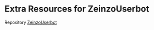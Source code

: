 # Extra Resources for ZeinzoUserbot
Repository [ZeinzoUserbot](https://github.com/zeinzo/ZeinzoUserbot)
